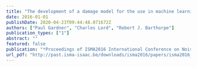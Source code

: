 ```yaml
---
title: "The development of a damage model for the use in machine learning driven SHM and comparison with conventional SHM methods"
date: 2016-01-01
publishDate: 2020-04-23T09:44:48.071672Z
authors: ["Paul Gardner", "Charles Lord", "Robert J. Barthorpe"]
publication_types: ["1"]
abstract: ""
featured: false
publication: "*Proceedings of ISMA2016 International Conference on Noise and Vibration Engineering*"
url_pdf: "http://past.isma-isaac.be/downloads/isma2016/papers/isma2016_0490.pdf"
---
```


